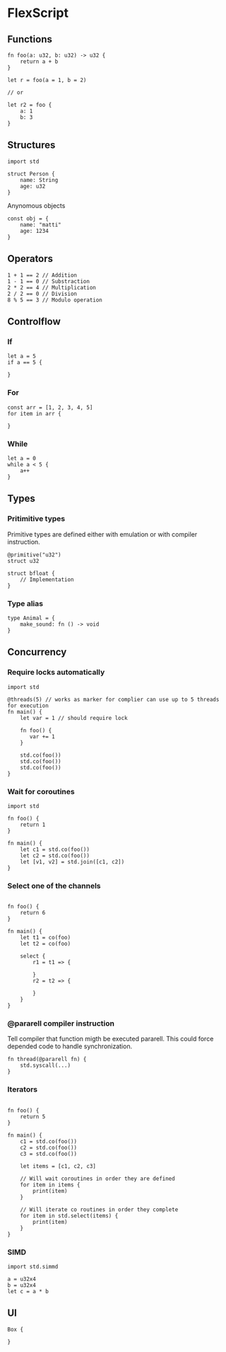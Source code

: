 # FlexScript

## Functions

```
fn foo(a: u32, b: u32) -> u32 {
    return a + b
}

let r = foo(a = 1, b = 2)

// or

let r2 = foo {
    a: 1
    b: 3
}
```

## Structures

```
import std

struct Person {
    name: String
    age: u32
}
```

Anynomous objects

```
const obj = {
    name: "matti"
    age: 1234
}
```

## Operators

```
1 + 1 == 2 // Addition
1 - 1 == 0 // Substraction
2 * 2 == 4 // Multiplication
2 / 2 == 0 // Division
8 % 5 == 3 // Modulo operation
```

## Controlflow

### If

```
let a = 5
if a == 5 {

}
```

### For

```
const arr = [1, 2, 3, 4, 5]
for item in arr {

}
```

### While

```
let a = 0
while a < 5 {
    a++
}
```

## Types

### Pritimitive types

Primitive types are defined either with emulation or with compiler instruction.

```
@primitive("u32")
struct u32
```

```
struct bfloat {
    // Implementation
}
```

### Type alias

```
type Animal = {
    make_sound: fn () -> void
}

```

## Concurrency

### Require locks automatically

```
import std

@threads(5) // works as marker for complier can use up to 5 threads for execution
fn main() {
    let var = 1 // should require lock

    fn foo() {
       var += 1 
    }

    std.co(foo())
    std.co(foo())
    std.co(foo())
}
```

### Wait for coroutines

```
import std

fn foo() {
    return 1
}

fn main() {
    let c1 = std.co(foo())
    let c2 = std.co(foo())
    let [v1, v2] = std.join([c1, c2])
}
```

### Select one of the channels

```

fn foo() {
    return 6
}

fn main() {
    let t1 = co(foo)
    let t2 = co(foo)

    select {
        r1 = t1 => {

        }
        r2 = t2 => {

        }
    }
}
```

### @pararell compiler instruction

Tell compiler that function migth be executed pararell. This could force depended code to handle synchronization.

```
fn thread(@pararell fn) {
    std.syscall(...)
}

```

### Iterators

```

fn foo() {
    return 5
}

fn main() {
    c1 = std.co(foo())
    c2 = std.co(foo())
    c3 = std.co(foo())

    let items = [c1, c2, c3]

    // Will wait coroutines in order they are defined
    for item in items {
        print(item)
    }

    // Will iterate co routines in order they complete
    for item in std.select(items) {
        print(item)
    }
}
```

### SIMD

```
import std.simmd

a = u32x4
b = u32x4
let c = a * b

```

## UI

```
Box {
    
}
```
